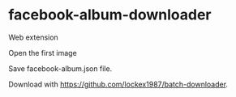 # facebook-album-downloader

Web extension

Open the first image

Save facebook-album.json file.

Download with https://github.com/lockex1987/batch-downloader.